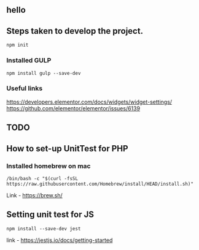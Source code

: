 ## hello

## Steps taken to develop the project.

```
npm init
```

### Installed GULP
```
npm install gulp --save-dev
```


### Useful links

https://developers.elementor.com/docs/widgets/widget-settings/
https://github.com/elementor/elementor/issues/6139

## TODO


## How to set-up UnitTest for PHP

### Installed homebrew on mac
```
/bin/bash -c "$(curl -fsSL https://raw.githubusercontent.com/Homebrew/install/HEAD/install.sh)"
```
Link - https://brew.sh/


## Setting unit test for JS

```
npm install --save-dev jest
```
link - https://jestjs.io/docs/getting-started
